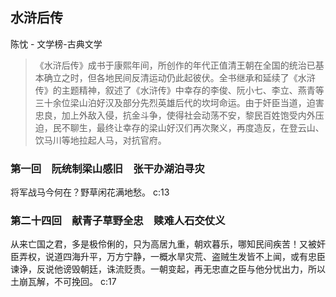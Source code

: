 ## 水浒后传

陈忱  -  文学榜-古典文学

> 《水浒后传》成书于康熙年间，所创作的年代正值清王朝在全国的统治已基本确立之时，但各地民间反清运动仍此起彼伏。全书继承和延续了《水浒传》的主题精神，叙述了《水浒传》中幸存的李俊、阮小七、李立、燕青等三十余位梁山泊好汉及部分先烈英雄后代的坎坷命运。由于奸臣当道，迫害忠良，加上外敌入侵，抗金斗争，使得社会动荡不安，黎民百姓饱受内外压迫，民不聊生，最终让幸存的梁山好汉们再次聚义，再度造反，在登云山、饮马川等地拉起人马，对抗官府。


### 第一回　阮统制梁山感旧　张干办湖泊寻灾

将军战马今何在？野草闲花满地愁。 c:13

### 第二十四回　献青子草野全忠　赎难人石交仗义

从来亡国之君，多是极伶俐的，只为高居九重，朝欢暮乐，哪知民间疾苦！又被奸臣弄权，说道四海升平，万方宁静，一概水旱灾荒、盗贼生发皆不上闻，或有忠臣谏诤，反说他谤毁朝廷，诛流贬责。一朝变起，再无忠直之臣与他分忧出力，所以土崩瓦解，不可挽回。 c:17